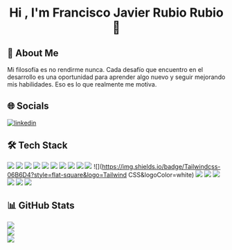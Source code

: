 <h1 align="center"><b>Hi , I'm Francisco Javier Rubio Rubio </b>👋</h1>
<!--  -->

## 💫 About Me
Mi filosofía es no rendirme nunca. Cada desafío que encuentro en el desarrollo es una oportunidad para aprender algo nuevo y seguir mejorando mis habilidades. Eso es lo que realmente me motiva.

## 🌐 Socials
[![linkedin](https://img.shields.io/badge/Linkedin-0077B5?style=flat-square&logo=linkedin&logoColor=white)](https://www.linkedin.com/in/francisco-javier-rubio-rubio-2079a9294/)

## 🛠️ Tech Stack
![](https://img.shields.io/badge/Javascript-F7DF1E?style=flat-square&logo=JavaScript&logoColor=white) ![](https://img.shields.io/badge/Typescript-3178C6?style=flat-square&logo=TypeScript&logoColor=white) ![](https://img.shields.io/badge/Nodejs-339933?style=flat-square&logo=Node.js&logoColor=white) ![](https://img.shields.io/badge/Express-000000?style=flat-square&logo=Express.js&logoColor=white) ![](https://img.shields.io/badge/React-61DAFB?style=flat-square&logo=React&logoColor=white) ![](https://img.shields.io/badge/Nextjs-000000?style=flat-square&logo=Next.js&logoColor=white) ![](https://img.shields.io/badge/Angular-DD0031?style=flat-square&logo=Angular&logoColor=white) ![](https://img.shields.io/badge/Vite-646CFF?style=flat-square&logo=Vite&logoColor=white) ![](https://img.shields.io/badge/Css-1572B6?style=flat-square&logo=CSS&logoColor=white) ![](https://img.shields.io/badge/Bootstrap-7952B3?style=flat-square&logo=Bootstrap&logoColor=white) ![](https://img.shields.io/badge/Tailwindcss-06B6D4?style=flat-square&logo=Tailwind CSS&logoColor=white) ![](https://img.shields.io/badge/Java-007396?style=flat-square&logo=Java&logoColor=white) ![](https://img.shields.io/badge/Html5-E34F26?style=flat-square&logo=HTML5&logoColor=white) ![](https://img.shields.io/badge/Spring-6DB33F?style=flat-square&logo=Spring&logoColor=white) ![](https://img.shields.io/badge/Php-777BB4?style=flat-square&logo=PHP&logoColor=white) ![](https://img.shields.io/badge/Mysql-4479A1?style=flat-square&logo=MySQL&logoColor=white) ![](https://img.shields.io/badge/Git-F05032?style=flat-square&logo=Git&logoColor=white)

## 📊 GitHub Stats
![](https://github-readme-stats.vercel.app/api?username=xFran1&theme=dark&hide_border=false&include_all_commits=true&count_private=true)<br/>
![](https://github-readme-streak-stats.herokuapp.com/?user=xFran1&theme=dark&hide_border=false)<br/>
![](https://github-readme-stats.vercel.app/api/top-langs/?username=xFran1&theme=dark&hide_border=false&include_all_commits=true&count_private=true&layout=compact)
  

<!-- Proudly created with Github Readme Maker ( https://github-readme-maker-pi.vercel.app/ ) -->
